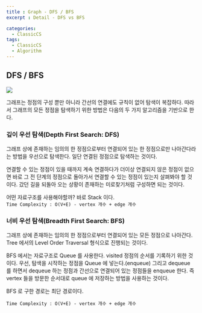 ```yaml
---
title : Graph - DFS / BFS 
excerpt : Detail - DFS vs BFS 

categories:
  - ClassicCS
tags:
  - ClassicCS
  - Algorithm
---
```


## DFS / BFS

![](http://blog.hackerearth.com/wp-content/uploads/2015/05/dfsbfs_animation_final.gif)

그래프는 정점의 구성 뿐만 아니라 간선의 연결에도 규칙이 없어 탐색이 복잡하다. 따라서 그래프의 모든 정점을 탐색하기 위한 방법은 다음의 두 가지 알고리즘을 기반으로 한다.

### 깊이 우선 탐색(Depth First Search: DFS)

그래프 상에 존재하는 임의의 한 정점으로부터 연결되어 있는 한 정점으로만 나아간다라는 방법을 우선으로 탐색한다. 일단 연결된 정점으로 탐색하는 것이다.

연결할 수 있는 정점이 있을 때까지 계속 연결하다가 더이상 연결되지 않은 정점이 없으면 바로 그 전 단계의 정점으로 돌아가서 연결할 수 있는 정점이 있는지 살펴봐야 할 것이다. 갔던 길을 되돌아 오는 상황이 존재하는 미로찾기처럼 구성하면 되는 것이다.  

어떤 자료구조를 사용해야할까? 바로 Stack 이다.  
`Time Complexity : O(V+E) - vertex 개수 + edge 개수`  

### 너비 우선 탐색(Breadth First Search: BFS)

그래프 상에 존재하는 임의의 한 정점으로부터 연결되어 있는 모든 정점으로 나아간다. Tree 에서의 Level Order Traversal 형식으로 진행되는 것이다.

BFS 에서는 자료구조로 Queue 를 사용한다. visited 정점의 순서를 기록하기 위한 것이다. 우선, 탐색을 시작하는 정점을 Queue 에 넣는다.(enqueue) 그리고 dequeue 를 하면서 dequeue 하는 정점과 간선으로 연결되어 있는 정점들을 enqueue 한다. 즉 vertex 들을 방문한 순서대로 queue 에 저장하는 방법을 사용하는 것이다.

BFS 로 구한 경로는 최단 경로이다.  

`Time Complexity : O(V+E) - vertex 개수 + edge 개수`  
